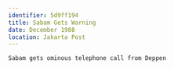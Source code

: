 ```yaml
---
identifier: 5d9ff194
title: Sabam Gets Warning
date: December 1988 
location: Jakarta Post
---
```


```synopsis
Sabam gets ominous telephone call from Deppen
```

